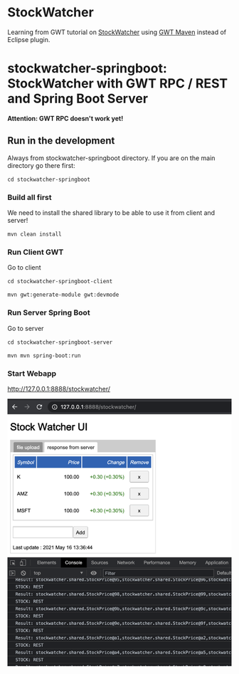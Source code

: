 # StockWatcher

Learning from GWT tutorial on [StockWatcher](http://www.gwtproject.org/doc/latest/tutorial/gettingstarted.html) using [GWT Maven](https://tbroyer.github.io/gwt-maven-plugin/) instead of Eclipse plugin.


# stockwatcher-springboot: StockWatcher with GWT RPC / REST and Spring Boot Server

**Attention: GWT RPC doesn't work yet!**

## Run in the development

Always from stockwatcher-springboot directory. If you are on the main directory go there first:

```
cd stockwatcher-springboot
```

### Build all first

We need to install the shared library to be able to use it from client and server!

```
mvn clean install
```

### Run Client GWT

Go to client

```
cd stockwatcher-springboot-client
```

```
mvn gwt:generate-module gwt:devmode
```

### Run Server Spring Boot

Go to server

```
cd stockwatcher-springboot-server
```

```
mvn mvn spring-boot:run
```

### Start Webapp

http://127.0.0.1:8888/stockwatcher/

![StockWatcher UI](stockwatcher-ui.png?raw=true "StockWatcher UI")

```